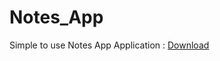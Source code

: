 # Notes_App
Simple to use Notes App
Application : [Download](https://github.com/Rams01010010/Notes_App/blob/master/app/release/app-release.apk?raw=true)

